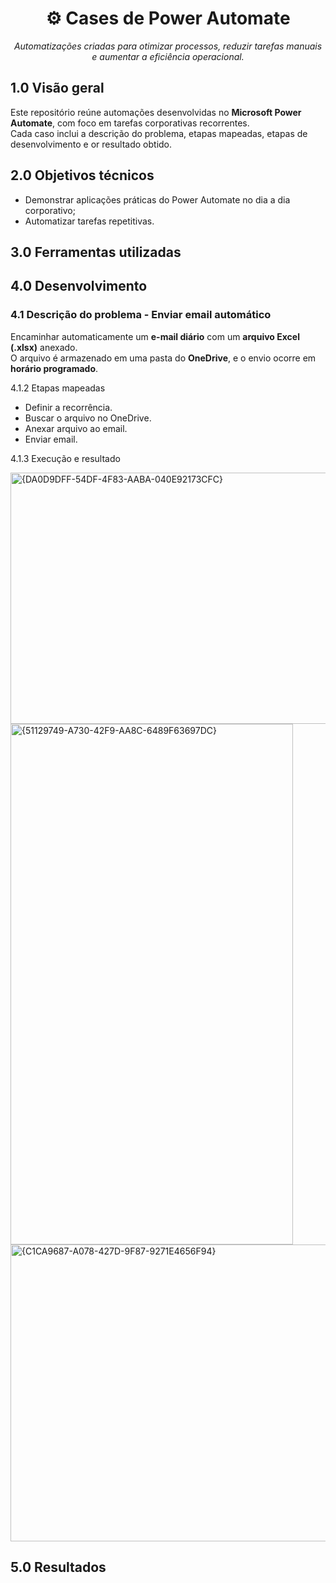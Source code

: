 <h1 align="center">⚙️ Cases de Power Automate</h1>
<p align="center">
  <em>Automatizações criadas para otimizar processos, reduzir tarefas manuais e aumentar a eficiência operacional.</em>
</p>

## **1.0 Visão geral**
Este repositório reúne automações desenvolvidas no **Microsoft Power Automate**, com foco em tarefas corporativas recorrentes.  
Cada caso inclui a descrição do problema, etapas mapeadas, etapas de desenvolvimento e or resultado obtido.

## **2.0 Objetivos técnicos**

- Demonstrar aplicações práticas do Power Automate no dia a dia corporativo;  
- Automatizar tarefas repetitivas.
  
## **3.0 Ferramentas utilizadas**

## **4.0 Desenvolvimento**

### 4.1 Descrição do problema - Enviar email automático

Encaminhar automaticamente um **e-mail diário** com um **arquivo Excel (.xlsx)** anexado.  
O arquivo é armazenado em uma pasta do **OneDrive**, e o envio ocorre em **horário programado**.

4.1.2 Etapas mapeadas

- Definir a recorrência.
- Buscar o arquivo no OneDrive.
- Anexar arquivo ao email.
- Enviar email. 

4.1.3 Execução e resultado

<img width="1887" height="402" alt="{DA0D9DFF-54DF-4F83-AABA-040E92173CFC}" src="https://github.com/user-attachments/assets/3e6b51d3-775a-4c91-9cb3-30b8316e2022" />

<img width="452" height="833" alt="{51129749-A730-42F9-AA8C-6489F63697DC}" src="https://github.com/user-attachments/assets/e5af43a2-9263-47f1-91d1-3f545ba00cbd" />

<img width="1017" height="475" alt="{C1CA9687-A078-427D-9F87-9271E4656F94}" src="https://github.com/user-attachments/assets/33c1c08c-d0ec-487b-aee8-403083745169" />


## **5.0 Resultados**

